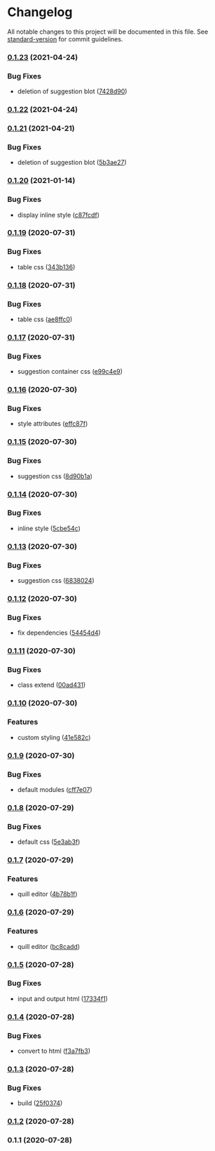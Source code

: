 # Changelog

All notable changes to this project will be documented in this file. See [standard-version](https://github.com/conventional-changelog/standard-version) for commit guidelines.

### [0.1.23](https://github.com/harryy2510/wysiwyg-editor/compare/v0.1.22...v0.1.23) (2021-04-24)


### Bug Fixes

* deletion of suggestion blot ([7428d90](https://github.com/harryy2510/wysiwyg-editor/commit/7428d90cfee2d7c65f6545597f9d2e54c3389362))

### [0.1.22](https://github.com/harryy2510/wysiwyg-editor/compare/v0.1.21...v0.1.22) (2021-04-24)

### [0.1.21](https://github.com/harryy2510/wysiwyg-editor/compare/v0.1.20...v0.1.21) (2021-04-21)


### Bug Fixes

* deletion of suggestion blot ([5b3ae27](https://github.com/harryy2510/wysiwyg-editor/commit/5b3ae275e07f53d66db67651e94f3f17f7323b1a))

### [0.1.20](https://github.com/harryy2510/wysiwyg-editor/compare/v0.1.19...v0.1.20) (2021-01-14)


### Bug Fixes

* display inline style ([c87fcdf](https://github.com/harryy2510/wysiwyg-editor/commit/c87fcdffa1ed4ddbacb34c4ab667fc46b4cce9be))

### [0.1.19](https://github.com/harryy2510/wysiwyg-editor/compare/v0.1.18...v0.1.19) (2020-07-31)


### Bug Fixes

* table css ([343b136](https://github.com/harryy2510/wysiwyg-editor/commit/343b136e9a05d3bc5761c59cdd71d7c6cc777b88))

### [0.1.18](https://github.com/harryy2510/wysiwyg-editor/compare/v0.1.17...v0.1.18) (2020-07-31)


### Bug Fixes

* table css ([ae8ffc0](https://github.com/harryy2510/wysiwyg-editor/commit/ae8ffc022771e26a694077f6a135b643c714240a))

### [0.1.17](https://github.com/harryy2510/wysiwyg-editor/compare/v0.1.16...v0.1.17) (2020-07-31)


### Bug Fixes

* suggestion container css ([e99c4e9](https://github.com/harryy2510/wysiwyg-editor/commit/e99c4e9ae11f8d02f56ad934db0e2a5e90574ea9))

### [0.1.16](https://github.com/harryy2510/wysiwyg-editor/compare/v0.1.15...v0.1.16) (2020-07-30)


### Bug Fixes

* style attributes ([effc87f](https://github.com/harryy2510/wysiwyg-editor/commit/effc87f5229819e6350f86b3215d59453a0dc305))

### [0.1.15](https://github.com/harryy2510/wysiwyg-editor/compare/v0.1.14...v0.1.15) (2020-07-30)


### Bug Fixes

* suggestion css ([8d90b1a](https://github.com/harryy2510/wysiwyg-editor/commit/8d90b1aea2abd42da58ce415a817f52267136216))

### [0.1.14](https://github.com/harryy2510/wysiwyg-editor/compare/v0.1.13...v0.1.14) (2020-07-30)


### Bug Fixes

* inline style ([5cbe54c](https://github.com/harryy2510/wysiwyg-editor/commit/5cbe54c7176097652b4a02df36c9f741b7849ccc))

### [0.1.13](https://github.com/harryy2510/wysiwyg-editor/compare/v0.1.12...v0.1.13) (2020-07-30)


### Bug Fixes

* suggestion css ([6838024](https://github.com/harryy2510/wysiwyg-editor/commit/6838024d5c145dc91787855ec76dc844dcf068fe))

### [0.1.12](https://github.com/harryy2510/wysiwyg-editor/compare/v0.1.11...v0.1.12) (2020-07-30)


### Bug Fixes

* fix dependencies ([54454d4](https://github.com/harryy2510/wysiwyg-editor/commit/54454d4bbfcdc03367bd4e5be1b1e9beb436025c))

### [0.1.11](https://github.com/harryy2510/wysiwyg-editor/compare/v0.1.10...v0.1.11) (2020-07-30)


### Bug Fixes

* class extend ([00ad431](https://github.com/harryy2510/wysiwyg-editor/commit/00ad431f325a87e2d44e587e5d1a5d0d3bf1ea3d))

### [0.1.10](https://github.com/harryy2510/wysiwyg-editor/compare/v0.1.9...v0.1.10) (2020-07-30)


### Features

* custom styling ([41e582c](https://github.com/harryy2510/wysiwyg-editor/commit/41e582c2e18ac6a82f0cb72d2eee815cfc551796))

### [0.1.9](https://github.com/harryy2510/wysiwyg-editor/compare/v0.1.8...v0.1.9) (2020-07-30)


### Bug Fixes

* default modules ([cff7e07](https://github.com/harryy2510/wysiwyg-editor/commit/cff7e071054a9060564f3d2bf1eb7a6fd520c552))

### [0.1.8](https://github.com/harryy2510/wysiwyg-editor/compare/v0.1.7...v0.1.8) (2020-07-29)


### Bug Fixes

* default css ([5e3ab3f](https://github.com/harryy2510/wysiwyg-editor/commit/5e3ab3f50465fdafa3729a58c72ce8bee607afe9))

### [0.1.7](https://github.com/harryy2510/wysiwyg-editor/compare/v0.1.6...v0.1.7) (2020-07-29)


### Features

* quill editor ([4b78b1f](https://github.com/harryy2510/wysiwyg-editor/commit/4b78b1f4326fc75ebfdf89f28ef24859f57c35c7))

### [0.1.6](https://github.com/harryy2510/wysiwyg-editor/compare/v0.1.5...v0.1.6) (2020-07-29)


### Features

* quill editor ([bc8cadd](https://github.com/harryy2510/wysiwyg-editor/commit/bc8cadd0f0af0e73be5bf37503169b29dea3183e))

### [0.1.5](https://github.com/harryy2510/wysiwyg-editor/compare/v0.1.4...v0.1.5) (2020-07-28)


### Bug Fixes

* input and output html ([17334f1](https://github.com/harryy2510/wysiwyg-editor/commit/17334f1a7103f39836319c213187814c41eb3030))

### [0.1.4](https://github.com/harryy2510/wysiwyg-editor/compare/v0.1.3...v0.1.4) (2020-07-28)


### Bug Fixes

* convert to html ([f3a7fb3](https://github.com/harryy2510/wysiwyg-editor/commit/f3a7fb3ba6b47694c935833ea20db7e7de70f3eb))

### [0.1.3](https://github.com/harryy2510/wysiwyg-editor/compare/v0.1.2...v0.1.3) (2020-07-28)


### Bug Fixes

* build ([25f0374](https://github.com/harryy2510/wysiwyg-editor/commit/25f037402fdc29fa683ca686dc90fa1398f87d30))

### [0.1.2](https://github.com/harryy2510/wysiwyg-editor/compare/v0.1.1...v0.1.2) (2020-07-28)

### 0.1.1 (2020-07-28)
